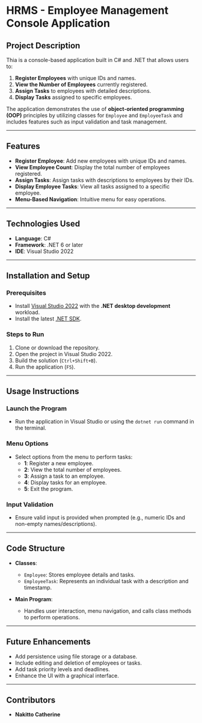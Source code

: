 # HRMS - Employee Management Console Application

## Project Description
Thia is a console-based application built in C# and .NET that allows users to:
1. **Register Employees** with unique IDs and names.
2. **View the Number of Employees** currently registered.
3. **Assign Tasks** to employees with detailed descriptions.
4. **Display Tasks** assigned to specific employees.

The application demonstrates the use of **object-oriented programming (OOP)** principles by utilizing classes for `Employee` and `EmployeeTask` and includes features such as input validation and task management.

---

## Features
- **Register Employee**: Add new employees with unique IDs and names.
- **View Employee Count**: Display the total number of employees registered.
- **Assign Tasks**: Assign tasks with descriptions to employees by their IDs.
- **Display Employee Tasks**: View all tasks assigned to a specific employee.
- **Menu-Based Navigation**: Intuitive menu for easy operations.

---

## Technologies Used
- **Language**: C#
- **Framework**: .NET 6 or later
- **IDE**: Visual Studio 2022

---

## Installation and Setup
### Prerequisites
- Install [Visual Studio 2022](https://visualstudio.microsoft.com/) with the **.NET desktop development** workload.
- Install the latest [.NET SDK](https://dotnet.microsoft.com/).

### Steps to Run
1. Clone or download the repository.
2. Open the project in Visual Studio 2022.
3. Build the solution (`Ctrl+Shift+B`).
4. Run the application (`F5`).

---

## Usage Instructions
### Launch the Program
- Run the application in Visual Studio or using the `dotnet run` command in the terminal.

### Menu Options
- Select options from the menu to perform tasks:
  - **1**: Register a new employee.
  - **2**: View the total number of employees.
  - **3**: Assign a task to an employee.
  - **4**: Display tasks for an employee.
  - **5**: Exit the program.

### Input Validation
- Ensure valid input is provided when prompted (e.g., numeric IDs and non-empty names/descriptions).

---

## Code Structure
- **Classes**:
  - `Employee`: Stores employee details and tasks.
  - `EmployeeTask`: Represents an individual task with a description and timestamp.

- **Main Program**:
  - Handles user interaction, menu navigation, and calls class methods to perform operations.

---

## Future Enhancements
- Add persistence using file storage or a database.
- Include editing and deletion of employees or tasks.
- Add task priority levels and deadlines.
- Enhance the UI with a graphical interface.

---

## Contributors
- **Nakitto Catherine**
